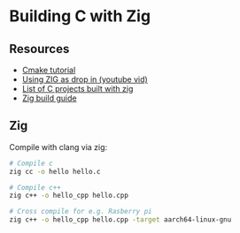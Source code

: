 # Building C with Zig

## Resources

- [Cmake tutorial](https://cmake.org/cmake/help/latest/guide/tutorial/index.html)
- [Using ZIG as drop in (youtube vid)](https://www.youtube.com/watch?v=kuZIzL0K4o4)
- [List of C projects built with zig](https://github.com/allyourcodebase/zlib)
- [Zig build guide](https://ziglang.org/learn/build-system)

## Zig

Compile with clang via zig:
```bash
# Compile c
zig cc -o hello hello.c

# Compile c++
zig c++ -o hello_cpp hello.cpp

# Cross compile for e.g. Rasberry pi
zig c++ -o hello_cpp hello.cpp -target aarch64-linux-gnu
```
